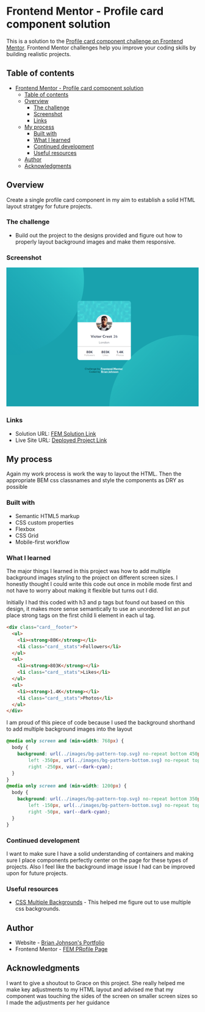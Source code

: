 # Frontend Mentor - Profile card component solution

This is a solution to the [Profile card component challenge on Frontend Mentor](https://www.frontendmentor.io/challenges/profile-card-component-cfArpWshJ). Frontend Mentor challenges help you improve your coding skills by building realistic projects.

## Table of contents

- [Frontend Mentor - Profile card component solution](#frontend-mentor---profile-card-component-solution)
  - [Table of contents](#table-of-contents)
  - [Overview](#overview)
    - [The challenge](#the-challenge)
    - [Screenshot](#screenshot)
    - [Links](#links)
  - [My process](#my-process)
    - [Built with](#built-with)
    - [What I learned](#what-i-learned)
    - [Continued development](#continued-development)
    - [Useful resources](#useful-resources)
  - [Author](#author)
  - [Acknowledgments](#acknowledgments)

## Overview

Create a single profile card component in my aim to establish a solid HTML layout stratgey for future projects.

### The challenge

- Build out the project to the designs provided and figure out how to properly layout background images and make them responsive.

### Screenshot

![](./profile-component-screenshot.png)

### Links

- Solution URL: [FEM Solution Link](https://www.frontendmentor.io/solutions/truly-responsive-profile-card-component-using-css-properties-F1BCe4vls)
- Live Site URL: [Deployed Project Link](https://brianj-27.github.io/profile-card-component/)

## My process

Again my work process is work the way to layout the HTML. Then the appropriate BEM css classnames and style the components as DRY as possible

### Built with

- Semantic HTML5 markup
- CSS custom properties
- Flexbox
- CSS Grid
- Mobile-first workflow

### What I learned

The major things I learned in this project was how to add multiple background images styling to the project on different screen sizes. I honestly thought I could write this code out once in mobile mode first and not have to worry about making it flexible but turns out I did.

Initially I had this coded with h3 and p tags but found out based on this design, it makes more sense semantically to use an unordered list an put place strong tags on the first child li element in each ul tag.

```html
<div class="card__footer">
  <ul>
    <li><strong>80K</strong></li>
    <li class="card__stats">Followers</li>
  </ul>
  <ul>
    <li><strong>803K</strong></li>
    <li class="card__stats">Likes</li>
  </ul>
  <ul>
    <li><strong>1.4K</strong></li>
    <li class="card__stats">Photos</li>
  </ul>
</div>
```

I am proud of this piece of code because I used the background shorthand to add multiple background images into the layout

```css
@media only screen and (min-width: 768px) {
  body {
    background: url(../images/bg-pattern-top.svg) no-repeat bottom 450px
        left -350px, url(../images/bg-pattern-bottom.svg) no-repeat top 250px
        right -250px, var(--dark-cyan);
  }
}
@media only screen and (min-width: 1200px) {
  body {
    background: url(../images/bg-pattern-top.svg) no-repeat bottom 350px
        left -150px, url(../images/bg-pattern-bottom.svg) no-repeat top 450px
        right -50px, var(--dark-cyan);
  }
}
```

### Continued development

I want to make sure I have a solid understanding of containers and making sure I place components perfectly center on the page for these types of projects. Also I feel like the background image issue I had can be improved upon for future projects.

### Useful resources

- [CSS Multiple Backgrounds](https://www.w3schools.com/css/css3_backgrounds.asp) - This helped me figure out to use multiple css backgrounds.

## Author

- Website - [Brian Johnson's Portfolio](https://brianbjohnson.net/)
- Frontend Mentor - [FEM PRofile Page](https://www.frontendmentor.io/profile/BrianJ-27)

## Acknowledgments

I want to give a shoutout to Grace on this project. She really helped me make key adjustments to my HTML layout and advised me that my component was touching the sides of the screen on smaller screen sizes so I made the adjustments per her guidance
